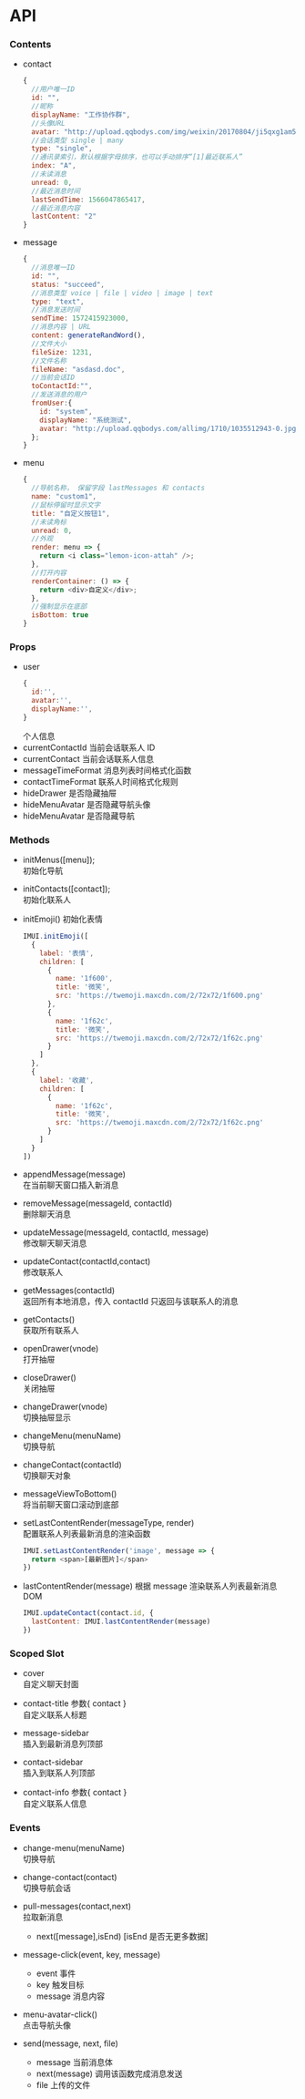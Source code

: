 # API

### Contents

- contact
  ```javascript
  {
    //用户唯一ID
    id: "",
    //昵称
    displayName: "工作协作群",
    //头像URL
    avatar: "http://upload.qqbodys.com/img/weixin/20170804/ji5qxg1am5ztm.jpg",
    //会话类型 single | many
    type: "single",
    //通讯录索引，默认根据字母排序，也可以手动排序“[1]最近联系人”
    index: "A",
    //未读消息
    unread: 0,
    //最近消息时间
    lastSendTime: 1566047865417,
    //最近消息内容
    lastContent: "2"
  }
  ```
- message
  ```javascript
  {
    //消息唯一ID
    id: "",
    status: "succeed",
    //消息类型 voice | file | video | image | text
    type: "text",
    //消息发送时间
    sendTime: 1572415923000,
    //消息内容 | URL
    content: generateRandWord(),
    //文件大小
    fileSize: 1231,
    //文件名称
    fileName: "asdasd.doc",
    //当前会话ID
    toContactId:"",
    //发送消息的用户
    fromUser:{
      id: "system",
      displayName: "系统测试",
      avatar: "http://upload.qqbodys.com/allimg/1710/1035512943-0.jpg"
    };
  }
  ```
- menu
  ```javascript
  {
    //导航名称， 保留字段 lastMessages 和 contacts
    name: "custom1",
    //鼠标停留时显示文字
    title: "自定义按钮1",
    //未读角标
    unread: 0,
    //外观
    render: menu => {
      return <i class="lemon-icon-attah" />;
    },
    //打开内容
    renderContainer: () => {
      return <div>自定义</div>;
    },
    //强制显示在底部
    isBottom: true
  }
  ```

### Props

- user
  ```javascript
  {
    id:'',
    avatar:'',
    displayName:'',
  }
  ```
  个人信息
- currentContactId
  当前会话联系人 ID
- currentContact
  当前会话联系人信息
- messageTimeFormat
  消息列表时间格式化函数
- contactTimeFormat
  联系人时间格式化规则
- hideDrawer
  是否隐藏抽屉
- hideMenuAvatar
  是否隐藏导航头像
- hideMenuAvatar
  是否隐藏导航

### Methods

- initMenus([menu]);  
  初始化导航
- initContacts([contact]);  
  初始化联系人
- initEmoji()
  初始化表情
  ```javascript
  IMUI.initEmoji([
    {
      label: '表情',
      children: [
        {
          name: '1f600',
          title: '微笑',
          src: 'https://twemoji.maxcdn.com/2/72x72/1f600.png'
        },
        {
          name: '1f62c',
          title: '微笑',
          src: 'https://twemoji.maxcdn.com/2/72x72/1f62c.png'
        }
      ]
    },
    {
      label: '收藏',
      children: [
        {
          name: '1f62c',
          title: '微笑',
          src: 'https://twemoji.maxcdn.com/2/72x72/1f62c.png'
        }
      ]
    }
  ])
  ```
- appendMessage(message)  
  在当前聊天窗口插入新消息

- removeMessage(messageId, contactId)  
  删除聊天消息

- updateMessage(messageId, contactId, message)  
  修改聊天聊天消息

- updateContact(contactId,contact)  
  修改联系人

- getMessages(contactId)  
  返回所有本地消息，传入 contactId 只返回与该联系人的消息

- getContacts()  
  获取所有联系人

- openDrawer(vnode)  
  打开抽屉

- closeDrawer()  
  关闭抽屉

- changeDrawer(vnode)  
  切换抽屉显示

- changeMenu(menuName)  
  切换导航

- changeContact(contactId)  
  切换聊天对象

- messageViewToBottom()  
  将当前聊天窗口滚动到底部

- setLastContentRender(messageType, render)  
  配置联系人列表最新消息的渲染函数

  ```javascript
  IMUI.setLastContentRender('image', message => {
    return <span>[最新图片]</span>
  })
  ```

- lastContentRender(message)
  根据 message 渲染联系人列表最新消息 DOM
  ```javascript
  IMUI.updateContact(contact.id, {
    lastContent: IMUI.lastContentRender(message)
  })
  ```

### Scoped Slot

- cover  
  自定义聊天封面

- contact-title 参数{ contact }  
  自定义联系人标题

- message-sidebar  
  插入到最新消息列顶部

- contact-sidebar  
  插入到联系人列顶部

- contact-info 参数{ contact }  
  自定义联系人信息

### Events

- change-menu(menuName)  
  切换导航

- change-contact(contact)  
  切换导航会话

- pull-messages(contact,next)  
  拉取新消息

  - next([message],isEnd) [isEnd 是否无更多数据]

- message-click(event, key, message)

  - event 事件
  - key 触发目标
  - message 消息内容

- menu-avatar-click()  
  点击导航头像

- send(message, next, file)
  - message 当前消息体
  - next(message) 调用该函数完成消息发送
  - file 上传的文件
